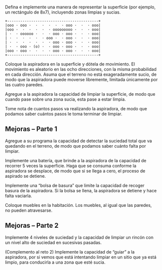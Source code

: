 Defina e implemente una manera de representar la superficie (por ejemplo, un rectángulo de 8x7), incluyendo zonas limpias y sucias.


```
+------------------------------------------+
|ooo · ooo ·  ·  ·  ·  ·  · ooo ·  ·  · ooo|
|ooo ·  ·  ·  ·  ·  · ooooooooo ·  ·  · ooo|
| ·  · oooooo ·  ·  · ooo · ooo ·  ·  · ooo|
| ·  ·  ·  ·  ·  · ooo ·  · ooo ·  ·  · ooo|
| ·  ·  ·  ·  ·  ·  · ooo · ooo ·  ·  · ooo|
| ·  · ooo · (o) ·  · ooo · ooo ·  ·  · ooo|
|ooo · ooo ·  ·  ·  · ooo · ooo ·  ·  · ooo|
+------------------------------------------+

```
Coloque la aspiradora en la superficie y dótela de movimiento. El movimiento es aleatorio en las ocho direcciones, con la misma probabilidad en cada dirección. Asuma que el terreno no está exageradamente sucio, de modo que la aspiradora puede moverse libremente, limitada únicamente por las cuatro paredes.

Agregue a la aspiradora la capacidad de limpiar la superficie, de modo que cuando pase sobre una zona sucia, esta pase a estar limpia.

Tome nota de cuantos pasos va realizando la aspiradora, de modo que podamos saber cuántos pasos le toma terminar de limpiar.

## Mejoras – Parte 1

Agregue a su programa la capacidad de detectar la suciedad total que va quedando en el terreno, de modo que podamos saber cuánto falta por limpiar.

Implemente una batería, que brinde a la aspiradora de la capacidad de recorrer 5 veces la superficie. Haga que se consuma conforme la aspiradora se desplace, de modo que si se llega a cero, el proceso de aspirado se detiene.

Implemente una “bolsa de basura” que limite la capacidad de recoger basura de la aspiradora. Si la bolsa se llena, la aspiradora se detiene y hace falta vaciarla. 

Coloque muebles en la habitación. Los muebles, al igual que las paredes, no pueden atravesarse.

## Mejoras – Parte 2

Implemente 4 niveles de suciedad y la capacidad de limpiar un rincón con un nivel alto de suciedad en sucesivas pasadas.


(Complemento al reto 2) Implemente la capacidad de “guiar” a la aspiradora, por si vemos que está intentando limpiar en un sitio que ya está limpio, para conducirla a una zona que esté sucia. 